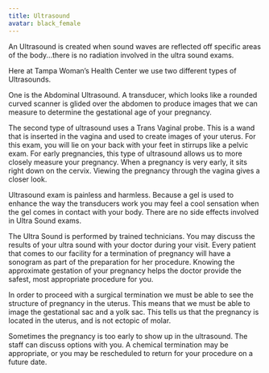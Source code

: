 ```yaml
---
title: Ultrasound
avatar: black_female
---
```


An Ultrasound is created when sound waves are reflected off specific
areas of the body...there is no radiation involved in the ultra sound
exams.

Here at Tampa Woman’s Health Center we use two different types of
Ultrasounds.

One is the Abdominal Ultrasound. A transducer, which looks like a
rounded curved scanner is glided over the abdomen to produce images that
we can measure to determine the gestational age of your pregnancy.

The second type of ultrasound uses a Trans Vaginal probe. This is a wand
that is inserted in the vagina and used to create images of your uterus.
For this exam, you will lie on your back with your feet in stirrups like
a pelvic exam. For early pregnancies, this type of ultrasound allows us
to more closely measure your pregnancy. When a pregnancy is very early,
it sits right down on the cervix. Viewing the pregnancy through the
vagina gives a closer look.

Ultrasound exam is painless and harmless. Because a gel is used to
enhance the way the transducers work you may feel a cool sensation when
the gel comes in contact with your body. There are no side effects
involved in Ultra Sound exams.

The Ultra Sound is performed by trained technicians. You may discuss the
results of your ultra sound with your doctor during your visit. Every
patient that comes to our facility for a termination of pregnancy will
have a sonogram as part of the preparation for her procedure. Knowing
the approximate gestation of your pregnancy helps the doctor provide the
safest, most appropriate procedure for you.

In order to proceed with a surgical termination we must be able to see
the structure of pregnancy in the uterus. This means that we must be
able to image the gestational sac and a yolk sac. This tells us that the
pregnancy is located in the uterus, and is not ectopic of molar.

Sometimes the pregnancy is too early to show up in the ultrasound. The
staff can discuss options with you. A chemical termination may be
appropriate, or you may be rescheduled to return for your procedure on a
future date.

